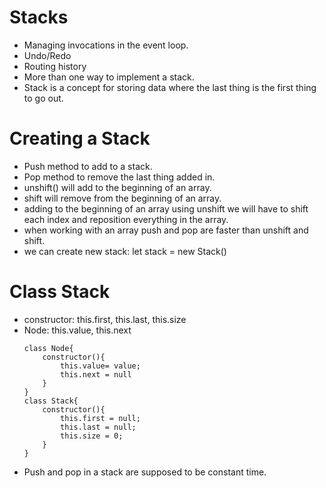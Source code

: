 # Stacks
- Managing invocations in the event loop.
- Undo/Redo
- Routing history 
- More than one way to implement a stack.
- Stack is a concept for storing data where the last thing is the first thing to go out.

# Creating a Stack
- Push method to add to a stack.
- Pop method to remove the last thing added in.
- unshift() will add to the beginning of an array.
- shift will remove from the beginning of an array.
- adding to the beginning of an array using unshift we will have to shift each index and reposition everything in the array.
- when working with an array push and pop are faster than unshift and shift.
- we can create new stack: let stack = new Stack()
# Class Stack
- constructor: this.first, this.last, this.size
- Node: this.value, this.next
    ```
    class Node{
        constructor(){
            this.value= value;
            this.next = null
        }
    }
    class Stack{
        constructor(){
            this.first = null;
            this.last = null;
            this.size = 0;
        }
    }
    ```
- Push and pop in a stack are supposed to be constant time.